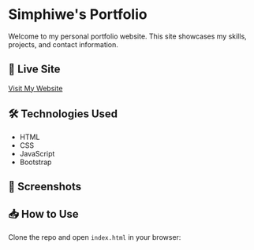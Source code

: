# Simphiwe's Portfolio

Welcome to my personal portfolio website. This site showcases my skills, projects, and contact information.

## 🔗 Live Site

[Visit My Website](https://simphiwehacks.github.io/SimphiweHacks-Profile/)

## 🛠️ Technologies Used

- HTML
- CSS
- JavaScript
- Bootstrap

## 📸 Screenshots


## 📥 How to Use

Clone the repo and open `index.html` in your browser:

